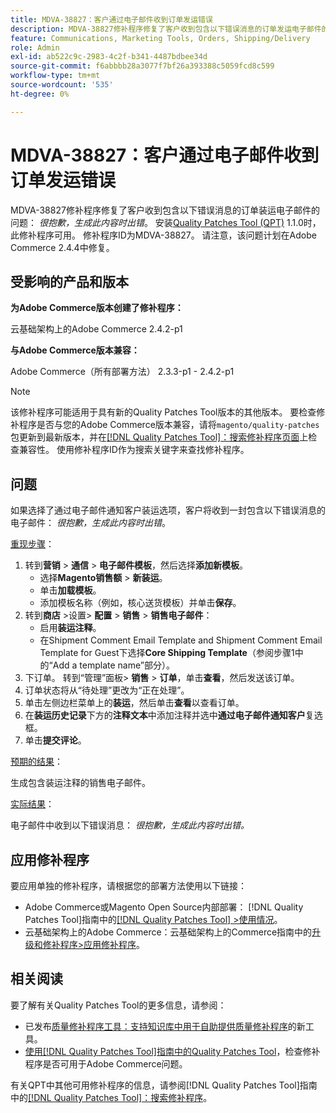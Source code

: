 ```yaml
---
title: MDVA-38827：客户通过电子邮件收到订单发运错误
description: MDVA-38827修补程序修复了客户收到包含以下错误消息的订单发运电子邮件的问题： *很抱歉，生成此内容时出错*。 安装[Quality Patches Tool (QPT)](https://experienceleague.adobe.com/en/docs/commerce-knowledge-base/kb/announcements/commerce-announcements/magento-quality-patches-released-new-tool-to-self-serve-quality-patches) 1.1.0后，即可使用此修补程序。 修补程序ID为MDVA-38827。 请注意，该问题计划在Adobe Commerce 2.4.4中修复。
feature: Communications, Marketing Tools, Orders, Shipping/Delivery
role: Admin
exl-id: ab522c9c-2983-4c2f-b341-4487bdbee34d
source-git-commit: f6abbbb28a3077f7bf26a393388c5059fcd8c599
workflow-type: tm+mt
source-wordcount: '535'
ht-degree: 0%

---
```


# MDVA-38827：客户通过电子邮件收到订单发运错误

MDVA-38827修补程序修复了客户收到包含以下错误消息的订单装运电子邮件的问题： *很抱歉，生成此内容时出错*。 安装[Quality Patches Tool (QPT)](https://experienceleague.adobe.com/en/docs/commerce-knowledge-base/kb/announcements/commerce-announcements/magento-quality-patches-released-new-tool-to-self-serve-quality-patches) 1.1.0时，此修补程序可用。 修补程序ID为MDVA-38827。 请注意，该问题计划在Adobe Commerce 2.4.4中修复。

## 受影响的产品和版本

**为Adobe Commerce版本创建了修补程序：**

云基础架构上的Adobe Commerce 2.4.2-p1

**与Adobe Commerce版本兼容：**

Adobe Commerce（所有部署方法） 2.3.3-p1 - 2.4.2-p1

>[!NOTE]
>
>该修补程序可能适用于具有新的Quality Patches Tool版本的其他版本。 要检查修补程序是否与您的Adobe Commerce版本兼容，请将`magento/quality-patches`包更新到最新版本，并在[[!DNL Quality Patches Tool]：搜索修补程序页面](https://experienceleague.adobe.com/en/docs/commerce-knowledge-base/kb/announcements/commerce-announcements/magento-quality-patches-released-new-tool-to-self-serve-quality-patches)上检查兼容性。 使用修补程序ID作为搜索关键字来查找修补程序。

## 问题

如果选择了通过电子邮件通知客户装运选项，客户将收到一封包含以下错误消息的电子邮件： *很抱歉，生成此内容时出错*。

<u>重现步骤</u>：

1. 转到&#x200B;**营销** > **通信** > **电子邮件模板**，然后选择&#x200B;**添加新模板**。
   * 选择&#x200B;**Magento销售额** > **新装运**。
   * 单击&#x200B;**加载模板**。
   * 添加模板名称（例如，核心送货模板）并单击&#x200B;**保存**。
1. 转到&#x200B;**商店** >设置> **配置** > **销售** > **销售电子邮件**：
   * 启用&#x200B;**装运注释**。
   * 在Shipment Comment Email Template and Shipment Comment Email Template for Guest下选择&#x200B;**Core Shipping Template**（参阅步骤1中的“Add a template name”部分）。
1. 下订单。 转到“管理”面板> **销售** > **订单**，单击&#x200B;**查看**，然后发送该订单。
1. 订单状态将从“待处理”更改为“正在处理”。
1. 单击左侧边栏菜单上的&#x200B;**装运**，然后单击&#x200B;**查看**&#x200B;以查看订单。
1. 在&#x200B;**装运历史记录**&#x200B;下方的&#x200B;**注释文本**&#x200B;中添加注释并选中&#x200B;**通过电子邮件通知客户**&#x200B;复选框。
1. 单击&#x200B;**提交评论**。

<u>预期的结果</u>：

生成包含装运注释的销售电子邮件。

<u>实际结果</u>：

电子邮件中收到以下错误消息： *很抱歉，生成此内容时出错。*

## 应用修补程序

要应用单独的修补程序，请根据您的部署方法使用以下链接：

* Adobe Commerce或Magento Open Source内部部署： [!DNL Quality Patches Tool]指南中的[[!DNL Quality Patches Tool] >使用情况](/help/tools/quality-patches-tool/usage.md)。
* 云基础架构上的Adobe Commerce：云基础架构上的Commerce指南中的[升级和修补程序>应用修补程序](https://experienceleague.adobe.com/docs/commerce-cloud-service/user-guide/develop/upgrade/apply-patches.html)。

## 相关阅读

要了解有关Quality Patches Tool的更多信息，请参阅：

* 已发布[质量修补程序工具：支持知识库中用于自助提供质量修补程序](https://experienceleague.adobe.com/en/docs/commerce-knowledge-base/kb/announcements/commerce-announcements/magento-quality-patches-released-new-tool-to-self-serve-quality-patches)的新工具。
* [使用[!DNL Quality Patches Tool]指南中的Quality Patches Tool](/help/tools/quality-patches-tool/patches-available-in-qpt/check-patch-for-magento-issue-with-magento-quality-patches.md)，检查修补程序是否可用于Adobe Commerce问题。

有关QPT中其他可用修补程序的信息，请参阅[!DNL Quality Patches Tool]指南中的[[!DNL Quality Patches Tool]：搜索修补程序](https://experienceleague.adobe.com/tools/commerce-quality-patches/index.html)。
